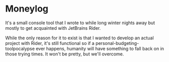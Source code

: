 # Moneylog
It's a small console tool that I wrote to while long winter nights away but mostly to get acquainted with JetBrains Rider.

While the only reason for it to exist is that I wanted to develop an actual project with Rider, it's still functional so if a personal-budgeting-toolpocalypse ever happens, humanity will have something to fall back on in those trying times. It won't be pretty, but we'll overcome.